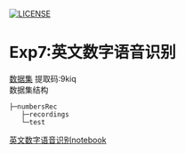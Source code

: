 [![LICENSE](https://img.shields.io/badge/license-Anti%20996-blue.svg)](https://github.com/996icu/996.ICU/blob/master/LICENSE)
# Exp7:英文数字语音识别
[数据集](https://pan.baidu.com/s/1N1DPirchGagsutwcODXuHA)   提取码:9kiq       
数据集结构
```
├─numbersRec
   ├─recordings
   └─test
```
[英文数字语音识别notebook](https://github.com/dorianxiao/DLexp/blob/master/Exp7:%E8%8B%B1%E6%96%87%E6%95%B0%E5%AD%97%E8%AF%AD%E9%9F%B3%E8%AF%86%E5%88%AB/asrcnn.ipynb)
